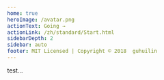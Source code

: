```yaml
---
home: true
heroImage: /avatar.png
actionText: Going →
actionLink: /zh/standard/Start.html
sidebarDepth: 2
sidebar: auto
footer: MIT Licensed | Copyright © 2018  guhuilin
---
```


<div style="text-align: center;">
  <Bit/>
</div>
<div>test...</div>


